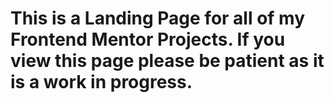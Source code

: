 # This is a Landing Page for all of my Frontend Mentor Projects. If you view this page please be patient as it is a work in progress.